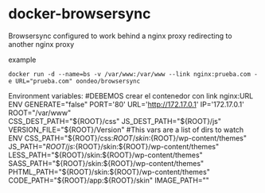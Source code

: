 # docker-browsersync

Browsersync configured to work behind a nginx proxy redirecting to another nginx proxy

example 

```
docker run -d --name=bs -v /var/www:/var/www --link nginx:prueba.com -e URL="prueba.com" oondeo/browsersync

```

Environment variables:
#DEBEMOS crear el contenedor con link nginx:URL
ENV GENERATE="false" PORT='80' URL='http://172.17.0.1' IP='172.17.0.1' ROOT="/var/www" \
    CSS_DEST_PATH="${ROOT}/css" JS_DEST_PATH="${ROOT}/js" VERSION_FILE="${ROOT}/Version"
#This vars are a list of dirs to watch
ENV CSS_PATH="${ROOT}/css:${ROOT}/skin:${ROOT}/wp-content/themes" JS_PATH="${ROOT}/js:${ROOT}/skin:${ROOT}/wp-content/themes" LESS_PATH="${ROOT}/skin:${ROOT}/wp-content/themes" SASS_PATH="${ROOT}/skin:${ROOT}/wp-content/themes" PHTML_PATH="${ROOT}/skin:${ROOT}/wp-content/themes" CODE_PATH="${ROOT}/app:${ROOT}/skin" IMAGE_PATH=""



